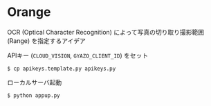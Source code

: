 # Orange
OCR (Optical Character Recognition) によって写真の切り取り撮影範囲 (Range) を指定するアイデア

APIキー (`CLOUD_VISION`, `GYAZO_CLIENT_ID`) をセット
```
$ cp apikeys.template.py apikeys.py
```

ローカルサーバ起動
```
$ python appup.py
```
